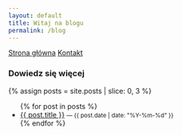 ```yaml
---
layout: default
title: Witaj na blogu
permalink: /blog
---
```


<link rel="stylesheet" href="{{ '/assets/css/custom.css' | relative_url }}">
<div class="hero">
  <p class="cta">
    <a href="{{ '/' | relative_url }}" class="btn">Strona główna</a>
    <a href="{{ '/kontakt' | relative_url }}" class="btn btn-secondary">Kontakt</a>
  </p>
</div>

### Dowiedz się więcej
{% assign posts = site.posts | slice: 0, 3 %}
<ul>
{% for post in posts %}
  <li><a href="{{ post.url | relative_url }}">{{ post.title }}</a> <small>— {{ post.date | date: "%Y-%m-%d" }}</small></li>
{% endfor %}
</ul>
